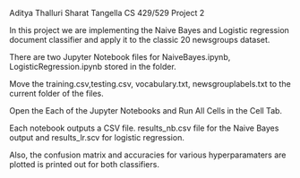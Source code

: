 Aditya Thalluri
Sharat Tangella
CS 429/529
Project 2

In this project we are implementing the Naive Bayes and Logistic regression document classifier and apply it to the classic 20 newsgroups dataset.

There are two Jupyter Notebook files for NaiveBayes.ipynb, LogisticRegression.ipynb stored in the folder.

Move the training.csv,testing.csv, vocabulary.txt,  newsgrouplabels.txt to the current folder of the files.

Open the Each of the Jupyter Notebooks and Run All Cells in the Cell Tab.

Each notebook outputs a CSV file. results_nb.csv file for the Naive Bayes output and results_lr.scv for logistic regression.

Also, the confusion matrix and accuracies for various hyperparamaters are plotted is printed out for both classifiers.